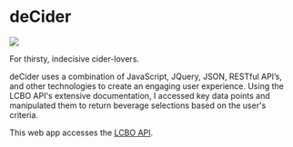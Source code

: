 # deCider

<img src="http://justine.codes/wp-content/uploads/2016/06/imac_decider_v3.png">

For thirsty, indecisive cider-lovers.

deCider uses a combination of JavaScript, JQuery, JSON, RESTful API’s, and other technologies to create an engaging user experience. Using the LCBO API's extensive documentation, I accessed key data points and manipulated them to return beverage selections based on the user's criteria.

This web app accesses the <a href="http://www.lcboapi.com">LCBO API</a>.